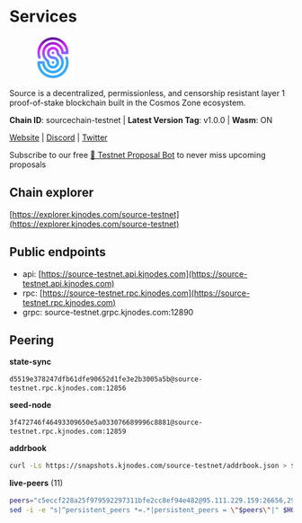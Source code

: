 # Services

<figure><img src="https://raw.githubusercontent.com/kj89/cosmos-images/main/logos/source.png" alt=""><figcaption></figcaption></figure>

Source is a decentralized, permissionless, and censorship resistant layer 1 proof-of-stake blockchain built in the Cosmos Zone ecosystem.

**Chain ID**: sourcechain-testnet | **Latest Version Tag**: v1.0.0 | **Wasm**: ON

[Website](https://www.sourceprotocol.io) | [Discord](https://discord.io/SourceProtocol) | [Twitter](https://www.twitter.com/sourceprotocol_)



Subscribe to our free [🤖 Testnet Proposal Bot](https://t.me/kjnodes_testnet_proposal_bot) to never miss upcoming proposals


## Chain explorer
[https://explorer.kjnodes.com/source-testnet](https://explorer.kjnodes.com/source-testnet)

## Public endpoints

* api: [https://source-testnet.api.kjnodes.com](https://source-testnet.api.kjnodes.com)
* rpc: [https://source-testnet.rpc.kjnodes.com](https://source-testnet.rpc.kjnodes.com)
* grpc: source-testnet.grpc.kjnodes.com:12890

## Peering

**state-sync**

```text
d5519e378247dfb61dfe90652d1fe3e2b3005a5b@source-testnet.rpc.kjnodes.com:12856
```

**seed-node**

```text
3f472746f46493309650e5a033076689996c8881@source-testnet.rpc.kjnodes.com:12859
```

**addrbook**
```bash
curl -Ls https://snapshots.kjnodes.com/source-testnet/addrbook.json > $HOME/.source/config/addrbook.json
```

**live-peers** (11)
```bash
peers="c5eccf228a25f979592297311bfe2cc8ef94e482@95.111.229.159:26656,291a397d001fca8cf2991dfce8bc6f724d44295c@75.119.132.25:29656,c4a25dde02d45af2d9f90e10d136c5d399183730@38.242.137.186:28656,a833e9d068c7f5f32f411662c0430196a88aee91@65.109.65.248:28656,9d16b552697cdce3c8b4f23de53708533d99bc59@165.232.144.133:26656,6aba831746663a3f1b4fbeb30f836ef442ec02da@46.17.250.108:46656,e6a5db345775973982e32b24ba7f3bfa18337f66@65.108.124.219:33656,7a288e8d085b5aad8d43b0c6e6dbb8498588c206@5.182.17.164:26656,756368e62cbff16f8d0edcc4d169a090464bed53@38.242.194.233:26656,67958f716999fdc47fac777f0605a1911653ae86@65.109.48.181:30656,d5519e378247dfb61dfe90652d1fe3e2b3005a5b@65.109.68.190:12856"
sed -i -e "s|^persistent_peers *=.*|persistent_peers = \"$peers\"|" $HOME/.source/config/config.toml
```
